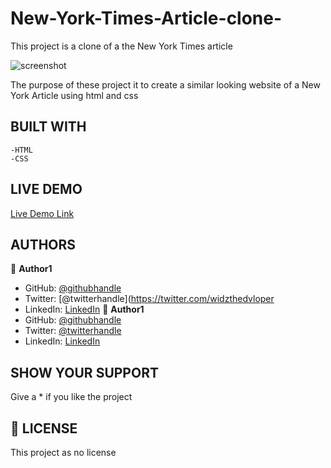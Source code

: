 # New-York-Times-Article-clone-
This project is a clone of a the New York Times article

![screenshot](images/screenshot.png)

The purpose of these project it to create a similar looking website of a New York Article using html and css

## BUILT WITH

    -HTML
    -CSS

## LIVE DEMO

[Live Demo Link](https://livedemo.com)

##  AUTHORS

👤 **Author1**
- GitHub: [@githubhandle](https://github.com/widzthedvloper)
- Twitter: [@twitterhandle](https://twitter.com/widzthedvloper
- LinkedIn: [LinkedIn](https://www.linkedin.com/in/widzmarc-jean-nesly-phelle-252a26129/)
👤 **Author1**
- GitHub: [@githubhandle](https://github.com/ixboy) 
- Twitter: [@twitterhandle](https://twitter.com/ismaelixboy) 
- LinkedIn: [LinkedIn](https://www.linkedin.com/in/ismael-antonio-0b7712114/) 

## SHOW YOUR SUPPORT
Give a * if you like the project

## 📝 LICENSE
This project as no license
